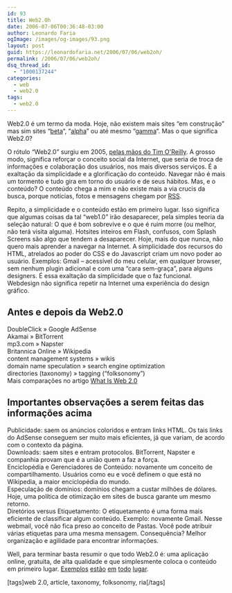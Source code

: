 ```yaml
---
id: 93
title: Web2.Oh
date: 2006-07-06T00:36:48-03:00
author: Leonardo Faria
ogImage: /images/og-images/93.png
layout: post
guid: https://leonardofaria.net/2006/07/06/web2oh/
permalink: /2006/07/06/web2oh/
dsq_thread_id:
  - "1000137244"
categories:
  - web
  - web2.0
tags:
  - web2.0
---
```

Web2.0 é um termo da moda. Hoje, não existem mais sites &#8220;em construção&#8221; mas sim sites &#8220;[beta](http://gmail.com)&#8220;, &#8220;[alpha](http://www.meebo.com/)&#8221; ou até mesmo &#8220;[gamma](http://flickr.com/)&#8220;. Mas o que significa Web2.0?

O rótulo &#8220;Web2.0&#8221; surgiu em 2005, [pelas mãos do Tim O'Reilly](http://www.oreillynet.com/pub/a/oreilly/tim/news/2005/09/30/what-is-web-20.html "Artigo conceitual sobre Web2.0"). A grosso modo, significa reforçar o conceito social da Internet, que seria de troca de informações e colaboração dos usuários, nos mais diversos serviços. É a exaltação da simplicidade e a glorificação do conteúdo. Navegar não é mais um tormento e tudo gira em torno do usuário e de seus hábitos. Mas, e o conteúdo? O conteúdo chega a mim e não existe mais a via crucis da busca, porque notícias, fotos e mensagens chegam por [RSS](http://pt.wikipedia.org/wiki/RSS).

Repito, a simplicidade e o conteúdo estão em primeiro lugar. Isso significa que algumas coisas da tal &#8220;web1.0&#8221; irão desaparecer, pela simples teoria da seleção natural: O que é bom sobrevive e o que é ruim morre (ou melhor, não terá visita alguma). Hotsites inteiros em Flash, confusos, com Splash Screens são algo que tendem a desaparecer. Hoje, mais do que nunca, não quero mais aprender a navegar na Internet. A simplicidade dos recursos do HTML, atrelados ao poder do CSS e do Javascript criam um novo poder ao usuário. Exemplos: Gmail – acessível do meu celular, em qualquer browser, sem nenhum plugin adicional e com uma &#8220;cara sem-graça&#8221;, para alguns designers. É essa exaltação da simplicidade que o faz funcional. Webdesign não significa repetir na Internet uma experiência do design gráfico. 

## Antes e depois da Web2.0

DoubleClick » Google AdSense  
Akamai » BitTorrent  
mp3.com » Napster  
Britannica Online » Wikipedia  
content management systems » wikis  
domain name speculation » search engine optimization  
directories (taxonomy) » tagging (&#8220;folksonomy&#8221;)  
Mais comparações no artigo [What Is Web 2.0](http://www.oreillynet.com/pub/a/oreilly/tim/news/2005/09/30/what-is-web-20.html)

## Importantes observações a serem feitas das informações acima

Publicidade: saem os anúncios coloridos e entram links HTML. Os tais links do AdSense conseguem ser muito mais eficientes, já que variam, de acordo com o contexto da página.  
Downloads: saem sites e entram protocolos. BitTorrent, Napster e companhia provam que é a união quem a faz a força.  
Enciclopédia e Gerenciadores de Conteúdo: novamente um conceito de compartilhamento. Usuários como eu e você definem o que está no Wikipedia, a maior enciclopédia do mundo.  
Especulação de domínios: domínios chegam a custar milhões de dólares. Hoje, uma política de otimização em sites de busca garante um mesmo retorno.  
Diretórios versus Etiquetamento: O etiquetamento é uma forma mais eficiente de classificar algum conteúdo. Exemplo: novamente Gmail. Nesse webmail, você não fica preso ao conceito de Pastas. Você pode atribuir várias etiquetas para uma mesma mensagem. Consequência? Melhor organização e agilidade para encontrar informações.

Well, para terminar basta resumir o que todo Web2.0 é: uma aplicação online, gratuita, de alta qualidade e que simplesmente coloca o conteúdo em primeiro lugar. [Exemplos](http://del.icio.us) [estão](http://maps.google.com) [em](http://www.flickr.com) [todo](http://last.fm) [lugar](http://www.bloglines.com).

[tags]web 2.0, article, taxonomy, folksonomy, ria[/tags]
